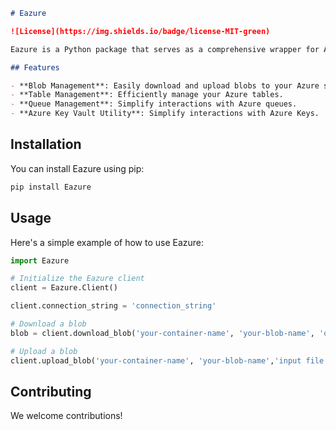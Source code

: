 ```markdown
# Eazure

![License](https://img.shields.io/badge/license-MIT-green)

Eazure is a Python package that serves as a comprehensive wrapper for Azure utilities. It simplifies and streamlines interactions with various Azure services, providing easy-to-use functions for downloading and uploading blobs, managing tables, handling queues, and more.

## Features

- **Blob Management**: Easily download and upload blobs to your Azure storage account.
- **Table Management**: Efficiently manage your Azure tables.
- **Queue Management**: Simplify interactions with Azure queues.
- **Azure Key Vault Utility**: Simplify interactions with Azure Keys.
```
## Installation

You can install Eazure using pip:

```bash
pip install Eazure
```

## Usage

Here's a simple example of how to use Eazure:

```python
import Eazure

# Initialize the Eazure client
client = Eazure.Client()

client.connection_string = 'connection_string'

# Download a blob
blob = client.download_blob('your-container-name', 'your-blob-name', 'output file path')

# Upload a blob
client.upload_blob('your-container-name', 'your-blob-name','input file path')
```

## Contributing

We welcome contributions!